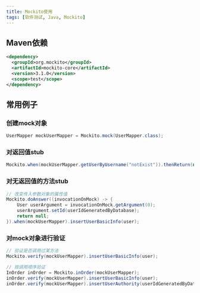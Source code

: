 ```yaml
---
title: Mockito使用
tags: [软件测试, Java, Mockito]
---
```


## Maven依赖

```xml
<dependency>  
  <groupId>org.mockito</groupId>  
  <artifactId>mockito-core</artifactId>  
  <version>3.1.0</version>  
  <scope>test</scope>  
</dependency>
```

## 常用例子

### 创建mock对象

```java
UserMapper mockUserMapper = Mockito.mock(UserMapper.class);
```

### 对返回值stub

```java
Mockito.when(mockUserMapper.getUserByUsername("notExist")).thenReturn(null);
```

### 对无返回值的方法stub

```java
// 改变传入参数对象的属性值
Mockito.doAnswer((invocationOnMock) -> {  
    User userArgument = invocationOnMock.getArgument(0);  
    userArgument.setId(userIdGeneratedByDatabase);
    return null;
}).when(mockUserMapper).insertUserBasicInfo(user);
```

### 对mock对象进行验证

```java
// 验证是否调用过某方法
Mockito.verify(mockUserMapper).insertUserBasicInfo(user);

// 按调用顺序验证
InOrder inOrder = Mockito.inOrder(mockUserMapper);  
inOrder.verify(mockUserMapper).insertUserBasicInfo(user);  
inOrder.verify(mockUserMapper).insertUserAuthority(userIdGeneratedByDatabase, user.getAuthority());
```